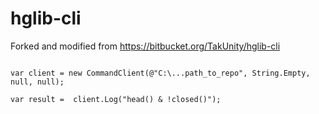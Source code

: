 # hglib-cli

Forked and modified from https://bitbucket.org/TakUnity/hglib-cli

~~~~

var client = new CommandClient(@"C:\...path_to_repo", String.Empty, null, null);

var result =  client.Log("head() & !closed()");

~~~~
